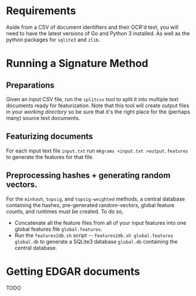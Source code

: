 # Requirements

Aside from a CSV of document identifiers and their OCR'd text, you will need to have the latest versions of Go and Python 3 installed. As well as the python packages for `sqlite3` and `zlib`.

# Running a Signature Method

## Preparations
Given an input CSV file, run the `splitcsv` tool to split it into multiple text documents ready for featurization.  Note that this tool will create output files in your *working directory* so be sure that it's the right place for the (perhaps many) source text documents.

## Featurizing documents
For each input text file `input.txt` run `mkgrams <input.txt >output.features` to generate the features for that file.

## Preprocessing hashes + generating random vectors.
For the `minhash`, `topsig`, and `topsig-weighted` methods, a central database containing the hashes, pre-generated random-vectors, global feature counts, and runtimes must be created.  To do so,
- Concatenate all the feature files from all of your input features into one global features file `global.features`.
- Run the `features2db.sh` script -- `features2db.sh global.features global.db` to generate a SQLite3 database `global.db` containing the central database.

# Getting EDGAR documents

TODO

